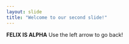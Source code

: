 ```yaml
---
layout: slide
title: "Welcome to our second slide!"
---
```

**FELIX IS ALPHA**
Use the left arrow to go back!

